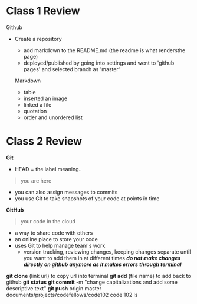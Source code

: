 # Class 1 Review

Github
- Create a repository
  - add markdown to the README.md (the readme is what rendersthe page)
  - deployed/published by going into settings and went to 'github pages' and selected branch as 'master'
  
  Markdown
  - table
  - inserted an image
  - linked a file
  - quotation
  - order and unordered list
  
# Class 2 Review

**Git**
- HEAD = the label meaning..
> you are here 
>
- you can also assign messages to commits
- you use Git to take snapshots of your code at points in time

**GitHub**
> your code in the cloud
>
- a way to share code with others
- an online place to store your code
- uses Git to help manage team's work
  - version tracking, reviewing changes, keeping changes separate until you want to add them in at different times
 ***do not make changes directly on github anymore as it makes errors through terminal***
 
**git clone** (link url) to copy url into terminal
**git add** (file name) to add back to github
**git status**
**git commit** -m "change capitalizations and add some descriptive text"
**git push** origin master
documents/projects/codefellows/code102
code 102 ls
